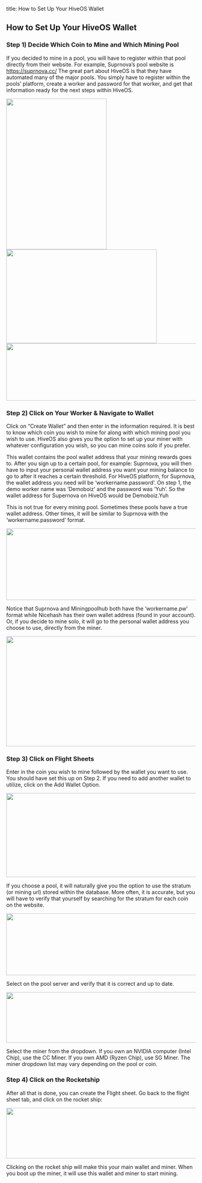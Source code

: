 title: How to Set Up Your HiveOS Wallet

## How to Set Up Your HiveOS Wallet

### Step 1) Decide Which Coin to Mine and Which Mining Pool
If you decided to mine in a pool, you will have to register within that pool directly from their website. For example, Suprnova’s pool website is https://suprnova.cc/ The great part about HiveOS is that they have automated many of the major pools. You simply have to register within the pools’ platform, create a worker and password for that worker, and get that information ready for the next steps within HiveOS.

<img class="li nd cp t u hf ak hp" width="267" height="400" role="presentation" src="https://miro.medium.com/max/334/0*15xxIauan7l9q8pW.png">


<img class="li nd cp t u hf ak hp" width="400" height="249" role="presentation" src="https://miro.medium.com/max/500/0*wWUQhCTCthFEtGIR.png">


<img class="li nd cp t u hf ak hp" width="640" height="152" role="presentation" src="https://miro.medium.com/max/800/0*pvFVB_ORr6tG-9CC.png">

### Step 2) Click on Your Worker & Navigate to Wallet
Click on “Create Wallet” and then enter in the information required. It is best to know which coin you wish to mine for along with which mining pool you wish to use. HiveOS also gives you the option to set up your miner with whatever configuration you wish, so you can mine coins solo if you prefer.

This wallet contains the pool wallet address that your mining rewards goes to. After you sign up to a certain pool, for example: Suprnova, you will then have to input your personal wallet address you want your mining balance to go to after it reaches a certain threshold. For HiveOS platform, for Suprnova, the wallet address you need will be ‘workername.password’. On step 1, the demo worker name was ‘Demoboiz’ and the password was ‘Yuh’. So the wallet address for Supernova on HiveOS would be Demoboiz.Yuh

This is not true for every mining pool. Sometimes these pools have a true wallet address. Other times, it will be similar to Suprnova with the ‘workername.password’ format.

<img class="li nd cp t u hf ak hp" width="640" height="190" role="presentation" src="https://miro.medium.com/max/800/0*Qw6q2uT1h5YgozKy.png">

Notice that Suprnova and Miningpoolhub both have the ‘workername.pw’ format while Nicehash has their own wallet address (found in your account). Or, if you decide to mine solo, it will go to the personal wallet address you choose to use, directly from the miner.

<img class="li nd cp t u hf ak hp" width="640" height="292" role="presentation" src="https://miro.medium.com/max/800/0*g0MVchej7uecSTgq.png">

### Step 3) Click on Flight Sheets
Enter in the coin you wish to mine followed by the wallet you want to use. You should have set this up on Step 2. If you need to add another wallet to utilize, click on the Add Wallet Option.

<img class="li nd cp t u hf ak hp" width="640" height="223" role="presentation" src="https://miro.medium.com/max/800/0*D1f6FdBlRCyZ6dj3.png">

If you choose a pool, it will naturally give you the option to use the stratum (or mining url) stored within the database. More often, it is accurate, but you will have to verify that yourself by searching for the stratum for each coin on the website.

<img class="li nd cp t u hf ak hp" width="640" height="164" role="presentation" src="https://miro.medium.com/max/800/0*SufrJy9NX0N_gHHm.png">

Select on the pool server and verify that it is correct and up to date.

<img class="li nd cp t u hf ak hp" width="640" height="134" role="presentation" src="https://miro.medium.com/max/800/0*DH94ACYcWvzHBfpE.png">

Select the miner from the dropdown. If you own an NVIDIA computer (Intel Chip), use the CC Miner. If you own AMD (Ryzen Chip), use SG Miner. The miner dropdown list may vary depending on the pool or coin.

### Step 4) Click on the Rocketship
After all that is done, you can create the Flight sheet. Go back to the flight sheet tab, and click on the rocket ship:

<img class="li nd cp t u hf ak hp" width="640" height="134" role="presentation" src="https://miro.medium.com/max/800/0*DH94ACYcWvzHBfpE.png">

Clicking on the rocket ship will make this your main wallet and miner. When you boot up the miner, it will use this wallet and miner to start mining.
